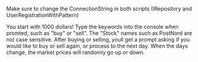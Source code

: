 Make sure to change the ConnectionString in both scripts (IRepository and UserRegistrationWithPattern)


You start with 1000 dollars!
Type the keywords into the console when promted, such as "buy" or "sell".
The "Stock" names such as PostNord are not case sensitive.
After buying or selling, youll get a prompt asking if you would like to buy or sell again, or process to the next day.
When the days change, the market prices will randomly go up or down.
 
